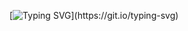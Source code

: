 [![Typing SVG](https://readme-typing-svg.demolab.com?font=Fira+Code&pause=1000&color=E6F746&center=true&vCenter=true&multiline=true&random=false&width=435&lines=Hey!+I+am+Daksh+Tyagi!;Welcome+to+my+GitHub+Profile!)](https://git.io/typing-svg)


<!--
**dakshtyagi0002/dakshtyagi0002** is a ✨ _special_ ✨ repository because its `README.md` (this file) appears on your GitHub profile.

Here are some ideas to get you started:

- 🔭 I’m currently working on ...
- 🌱 I’m currently learning ...
- 👯 I’m looking to collaborate on ...
- 🤔 I’m looking for help with ...
- 💬 Ask me about ...
- 📫 How to reach me: ...
- 😄 Pronouns: ...
- ⚡ Fun fact: ...
-->

